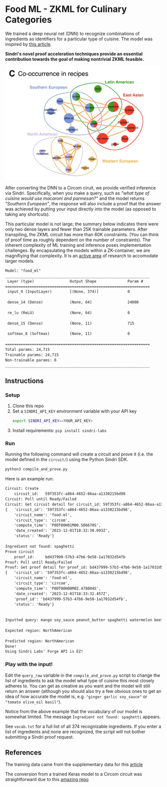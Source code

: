 # Food ML - ZKML for Culinary Categories

We trained a deep neural net (DNN) to recognize combinations of ingredients as identifiers for a particular type of cuisine. The model was inspired by [this article](https://www.nature.com/articles/srep00196).

**Sindri's novel proof acceleration techniques provide an essential contribution towards the goal of making nontrivial ZKML feasible.**

![pair_figure](ingredient_combos.png)

After converting the DNN to a Circom ciruit, we provide verified inference via Sindri. Specifically, when you make a query, such as *"what type of cuisine would use macaroni and parmesan?"* and the model returns *"Southern European"*, the response will also include a proof that the answer was achieved by putting your input directly into the model (as opposed to taking any shortcuts). 

This particular model is not large; the summary below indicates there were only two dense layers and fewer than 25K trainable parameters. After transpiling, the ZKML circuit has more than 60K constraints. (You can think of proof time as roughly dependent on the number of constraints). The inherent complexity of ML training and inference poses implementation challenges. By encapsulating the models within a ZK-container, we are magnifiying that complexity. It is an [active area](https://github.com/worldcoin/awesome-zkml) of research to accomodate larger models. 

```txt
Model: "food_ml"
_________________________________________________________________
 Layer (type)                Output Shape              Param #   
=================================================================
 input_9 (InputLayer)        [(None, 374)]             0         
                                                                 
 dense_14 (Dense)            (None, 64)                24000     
                                                                 
 re_lu (ReLU)                (None, 64)                0         
                                                                 
 dense_15 (Dense)            (None, 11)                715       
                                                                 
 softmax_8 (Softmax)         (None, 11)                0         
                                                                 
=================================================================
Total params: 24,715
Trainable params: 24,715
Non-trainable params: 0
_________________________________________________________________
```

## Instructions

### Setup
1. Clone this repo
1. Set a `SINDRI_API_KEY` environment variable with your API key
   ```bash
   export SINDRI_API_KEY=<YOUR_API_KEY>
   ```
1. Install requirements: `pip install sindri-labs`

### Run
Running the following command will create a circuit and prove it (i.e. the model defined in the `circuit/`) using the Python Sindri SDK.
```bash
python3 compile_and_prove.py
```

Here is an example run:
```txt
Circuit: Create
    circuit_id:   59f353fc-a864-4652-86aa-a1330215bd98
Circuit: Poll until Ready/Failed
Circuit: Get circuit detail for circuit_id: 59f353fc-a864-4652-86aa-a1330215bd98
{   'circuit_id': '59f353fc-a864-4652-86aa-a1330215bd98',
    'circuit_name': 'food-ml',
    'circuit_type': 'circom',
    'compute_time': 'P0DT00H01M00.506670S',
    'date_created': '2023-12-01T18:32:30.093Z',
    'status': 'Ready'}

Ingredient not found: spaghetti
Prove circuit
    proof_id:     bd437999-57b3-47b6-9e58-1a17032d54fb
Proof: Poll until Ready/Failed
Proof: Get proof detail for proof_id: bd437999-57b3-47b6-9e58-1a17032d54fb
{   'circuit_id': '59f353fc-a864-4652-86aa-a1330215bd98',
    'circuit_name': 'food-ml',
    'circuit_type': 'circom',
    'compute_time': 'P0DT00H00M02.478004S',
    'date_created': '2023-12-01T18:33:32.457Z',
    'proof_id': 'bd437999-57b3-47b6-9e58-1a17032d54fb',
    'status': 'Ready'}


Inputted query: mango soy_sauce peanut_butter spaghetti watermelon beef

Expected region: NorthAmerican

Predicted region: NorthAmerican
Done!
Using Sindri Labs' Forge API is EZ!
```

### Play with the input!
Edit the `query_raw` variable in the `compile_and_prove.py` script to change the list of ingredients to ask the model what type of cuisine this most closely adheres to. You can get as creative as you want and the model will still return an answer (although you should also try a few obvious ones to get an idea of how accurate the model is, e.g. `"ginger garlic soy_sauce"` or `"tomato olive_oil basil"`). 

Notice from the above example that the vocabulary of our model is somewhat limited. The message `Ingredient not found: spaghetti` appears.

See `vocab.txt` for a full list of all 374 recognizable ingredients. If you enter a list of ingredients and none are recognized, the script will not bother submitting a Sindri proof request. 

## References

The training data came from the supplementary data for this [article](https://www.nature.com/articles/srep00196)

The conversion from a trained Keras model to a Circom circuit was straightforward due to this [amazing repo](https://github.com/socathie/keras2circom)
